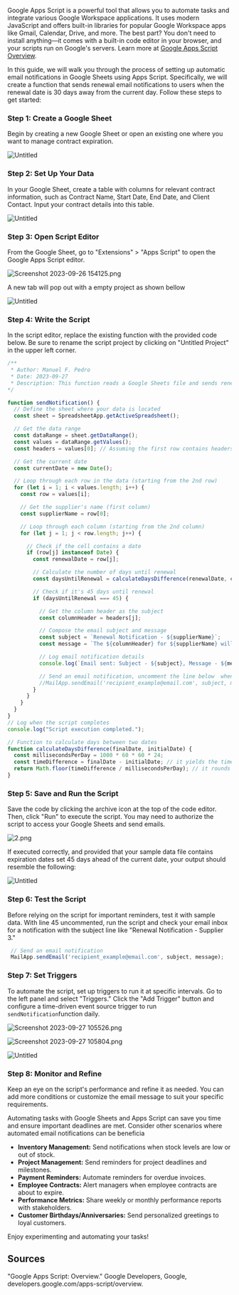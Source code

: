Google Apps Script is a powerful tool that allows you to automate tasks and integrate various Google Workspace applications. It uses modern JavaScript and offers built-in libraries for popular Google Workspace apps like Gmail, Calendar, Drive, and more. The best part? You don't need to install anything—it comes with a built-in code editor in your browser, and your scripts run on Google's servers. Learn more at [Google Apps Script Overview](https://developers.google.com/apps-script/overview).

In this guide, we will walk you through the process of setting up automatic email notifications in Google Sheets using Apps Script. Specifically, we will create a function that sends renewal email notifications to users when the renewal date is 30 days away from the current day. Follow these steps to get started:

### Step 1: Create a Google Sheet

Begin by creating a new Google Sheet or open an existing one where you want to manage contract expiration.

![Untitled](https://prod-files-secure.s3.us-west-2.amazonaws.com/89abda67-c01d-42f4-9f5f-55e551c18fac/eca062e4-c4a5-401d-afc4-9d40ceef3386/Untitled.png)

### Step 2: Set Up Your Data

In your Google Sheet, create a table with columns for relevant contract information, such as Contract Name, Start Date, End Date, and Client Contact. Input your contract details into this table.

![Untitled](https://prod-files-secure.s3.us-west-2.amazonaws.com/89abda67-c01d-42f4-9f5f-55e551c18fac/f4e4a346-cf78-4661-99bc-81a34f736305/Untitled.png)

### Step 3: Open Script Editor

From the Google Sheet, go to "Extensions" > "Apps Script" to open the Google Apps Script editor.

![Screenshot 2023-09-26 154125.png](https://prod-files-secure.s3.us-west-2.amazonaws.com/89abda67-c01d-42f4-9f5f-55e551c18fac/43ea5e96-d090-41f6-986a-e19506762e18/Screenshot_2023-09-26_154125.png)

A new tab will pop out with a empty project as shown bellow

![Untitled](https://prod-files-secure.s3.us-west-2.amazonaws.com/89abda67-c01d-42f4-9f5f-55e551c18fac/1709bd5d-8f3d-4601-ba74-cdda10d16d33/Untitled.png)

### Step 4: Write the Script

In the script editor, replace the existing function with the provided code below. Be sure to rename the script project by clicking on "Untitled Project" in the upper left corner.

```jsx
/**
 * Author: Manuel F. Pedro
 * Date: 2023-09-27
 * Description: This function reads a Google Sheets file and sends renewal notifications from to users when the renewal date is within 45 days.
*/

function sendNotification() {
  // Define the sheet where your data is located
  const sheet = SpreadsheetApp.getActiveSpreadsheet();

  // Get the data range
  const dataRange = sheet.getDataRange();
  const values = dataRange.getValues();
  const headers = values[0]; // Assuming the first row contains headers

  // Get the current date 
  const currentDate = new Date();

  // Loop through each row in the data (starting from the 2nd row)
  for (let i = 1; i < values.length; i++) {
    const row = values[i];

    // Get the supplier's name (first column)
    const supplierName = row[0];

    // Loop through each column (starting from the 2nd column)
    for (let j = 1; j < row.length; j++) {

      // Check if the cell contains a date
      if (row[j] instanceof Date) {
        const renewalDate = row[j];

        // Calculate the number of days until renewal
        const daysUntilRenewal = calculateDaysDifference(renewalDate, currentDate);

        // Check if it's 45 days until renewal
        if (daysUntilRenewal === 45) {

          // Get the column header as the subject
          const columnHeader = headers[j];

          // Compose the email subject and message
          const subject = `Renewal Notification - ${supplierName}`;
          const message = `The ${columnHeader} for ${supplierName} will occur in 45 days from today (${renewalDate.toDateString()}).`;

          // Log email notification details
          console.log(`Email sent: Subject - ${subject}, Message - ${message}`);

          // Send an email notification, uncomment the line below  when ready to send the message, and replace recipient_example@email.com with the email you wantg to send notification to.
          //MailApp.sendEmail('recipient_example@email.com', subject, message);
        }
      }
    }
  }
}
// Log when the script completes
console.log("Script execution completed.");

// Function to calculate days between two dates
function calculateDaysDifference(finalDate, initialDate) {
  const millisecondsPerDay = 1000 * 60 * 60 * 24;
  const timeDifference = finalDate - initialDate; // it yields the time interval between these dates in milliseconds.
  return Math.floor(timeDifference / millisecondsPerDay); // it rounds it down to the nearest whole number since we are interested in the number of days, not the precise milliseconds.
}
```

### Step 5: Save and Run the Script

Save the code by clicking the archive icon at the top of the code editor. Then, click "Run" to execute the script. You may need to authorize the script to access your Google Sheets and send emails.

![2.png](https://prod-files-secure.s3.us-west-2.amazonaws.com/89abda67-c01d-42f4-9f5f-55e551c18fac/a996fa61-e19f-4ae4-bc2b-253193c5590a/2.png)

If executed correctly, and provided that your sample data file contains expiration dates set 45 days ahead of the current date, your output should resemble the following:

![Untitled](https://prod-files-secure.s3.us-west-2.amazonaws.com/89abda67-c01d-42f4-9f5f-55e551c18fac/aab2fe81-e2bc-4f54-8b73-dde3deb52cbf/Untitled.png)

### Step 6: Test the Script

Before relying on the script for important reminders, test it with sample data. With line 45 uncommented, run the script and check your email inbox for a notification with the subject line like "Renewal Notification - Supplier 3."

```jsx
 // Send an email notification
 MailApp.sendEmail('recipient_example@email.com', subject, message);
```

### Step 7: Set Triggers

To automate the script, set up triggers to run it at specific intervals. Go to the left panel and select "Triggers." Click the "Add Trigger" button and configure a time-driven event source trigger to run `sendNotification`function daily. 

![Screenshot 2023-09-27 105526.png](https://prod-files-secure.s3.us-west-2.amazonaws.com/89abda67-c01d-42f4-9f5f-55e551c18fac/6f301bc5-ce70-46f2-bc42-8aba32941f3d/Screenshot_2023-09-27_105526.png)

![Screenshot 2023-09-27 105804.png](https://prod-files-secure.s3.us-west-2.amazonaws.com/89abda67-c01d-42f4-9f5f-55e551c18fac/5a85c3a0-f822-45e1-8155-b9fdc17714c5/Screenshot_2023-09-27_105804.png)

![Untitled](https://prod-files-secure.s3.us-west-2.amazonaws.com/89abda67-c01d-42f4-9f5f-55e551c18fac/cdc200b1-cd0d-456b-aec8-11db53aa5e02/Untitled.png)

### Step 8: Monitor and Refine

Keep an eye on the script's performance and refine it as needed. You can add more conditions or customize the email message to suit your specific requirements.

Automating tasks with Google Sheets and Apps Script can save you time and ensure important deadlines are met. Consider other scenarios where automated email notifications can be beneficia

- **Inventory Management:** Send notifications when stock levels are low or out of stock.
- **Project Management:** Send reminders for project deadlines and milestones.
- **Payment Reminders:** Automate reminders for overdue invoices.
- **Employee Contracts:** Alert managers when employee contracts are about to expire.
- **Performance Metrics:** Share weekly or monthly performance reports with stakeholders.
- **Customer Birthdays/Anniversaries:** Send personalized greetings to loyal customers.

 Enjoy experimenting and automating your tasks!

## **Sources**

"Google Apps Script: Overview." Google Developers, Google, developers.google.com/apps-script/overview.
